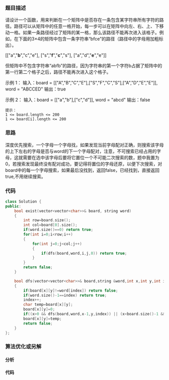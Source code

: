 ### 题目描述

请设计一个函数，用来判断在一个矩阵中是否存在一条包含某字符串所有字符的路径。路径可以从矩阵中的任意一格开始，每一步可以在矩阵中向左、右、上、下移动一格。如果一条路径经过了矩阵的某一格，那么该路径不能再次进入该格子。例如，在下面的3×4的矩阵中包含一条字符串“bfce”的路径（路径中的字母用加粗标出）。

[["a","**b**","c","e"],
["s","**f**","**c**","s"],
["a","d","**e**","e"]]

但矩阵中不包含字符串“abfb”的路径，因为字符串的第一个字符b占据了矩阵中的第一行第二个格子之后，路径不能再次进入这个格子。

示例 1：
输入：board = [["A","B","C","E"],["S","F","C","S"],["A","D","E","E"]], word = "ABCCED"
输出：true

示例 2：
输入：board = [["a","b"],["c","d"]], word = "abcd"
输出：false


	提示：
	1 <= board.length <= 200
	1 <= board[i].length <= 200

### 思路

深度优先搜索，一个字母一个字母找，如果发现当前字母配对正确，则搜索该字母的上下左右的字母是否与word的下一个字母配对，注意，不可搜索已经占用的字母，这就需要在选中该字母后要将它置位一个不可能二次搜索的数，题中我置为0，若搜索发现最终没有配对成功，要记得将置位的字母还原，以便下次搜索，对board中的每一个字母搜索，如果最后没找到，返回false，已经找到，直接返回true,不用继续搜索。

### 代码

```c++
class Solution {
public:
    bool exist(vector<vector<char>>& board, string word) 
    {
        int row=board.size();
        int col=board[0].size();
        if(word.size()==0) return true;
        for(int i=0;i<row;i++)
        {
            for(int j=0;j<col;j++)
            {
                if(dfs(board,word,i,j,0)) return true;
            }
        }
        return false;
    }

    bool dfs(vector<vector<char>>& board,string &word,int x,int y,int index)
    {
        if(board[x][y]!=word[index]) return false;
        if(word.size()-1==index) return true;
        index++;
        char temp=board[x][y];
        board[x][y]=0;
        if((x>0 && dfs(board,word,x-1,y,index)) || (x<board.size()-1 && dfs(board,word,x+1,y,index))||(y>0 && dfs(board,word,x,y-1,index)) || (y<board[0].size()-1 && dfs(board,word,x,y+1,index))) return true;
        board[x][y]=temp;
        return false;
    }
};
```

### 算法优化或另解

#### 分析

#### 代码

```c++

```

